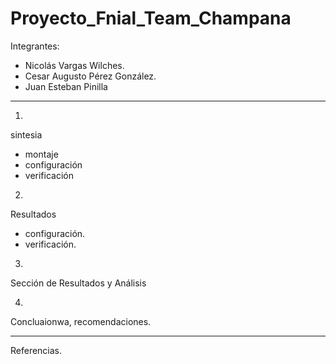 # Proyecto_Fnial_Team_Champana

Integrantes:
- Nicolás Vargas Wilches. 
- Cesar Augusto Pérez González.
- Juan Esteban Pinilla

______________________________
1)
sintesia
- montaje
- configuración
- verificación

2)
Resultados
- configuración.
- verificación.

3)
Sección de Resultados y Análisis

4)
Concluaionwa, recomendaciones.
____________________________

Referencias.
